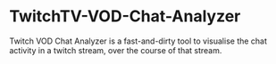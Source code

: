 # TwitchTV-VOD-Chat-Analyzer
Twitch VOD Chat Analyzer is a fast-and-dirty tool to visualise the chat activity in a twitch stream, over the course of that stream.
